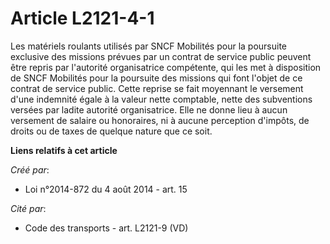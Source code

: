 # Article L2121-4-1

Les matériels roulants utilisés par SNCF Mobilités pour la poursuite exclusive des missions prévues par un contrat de service
public peuvent être repris par l'autorité organisatrice compétente, qui les met à disposition de SNCF Mobilités pour la
poursuite des missions qui font l'objet de ce contrat de service public. Cette reprise se fait moyennant le versement d'une
indemnité égale à la valeur nette comptable, nette des subventions versées par ladite autorité organisatrice. Elle ne donne
lieu à aucun versement de salaire ou honoraires, ni à aucune perception d'impôts, de droits ou de taxes de quelque nature que
ce soit.

**Liens relatifs à cet article**

_Créé par_:

  - Loi n°2014-872 du 4 août 2014 - art. 15

_Cité par_:

  - Code des transports - art. L2121-9 (VD)
